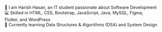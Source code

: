 👋 I am Harish Hasan, an IT student passionate about Software Development  
💻 Skilled in HTML, CSS, Bootstrap, JavaScript, Java, MySQL, Figma, Flutter, and WordPress  
🌱 Currently learning Data Structures & Algorithms (DSA) and System Design  
